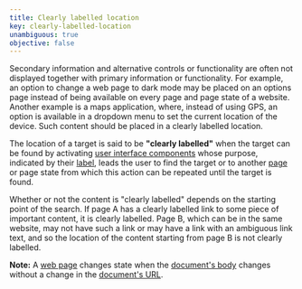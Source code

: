 ```yaml
---
title: Clearly labelled location
key: clearly-labelled-location
unambiguous: true
objective: false
---
```


Secondary information and alternative controls or functionality are often not displayed together with primary information or functionality. For example, an option to change a web page to dark mode may be placed on an options page instead of being available on every page and page state of a website. Another example is a maps application, where, instead of using GPS, an option is available in a dropdown menu to set the current location of the device. Such content should be placed in a clearly labelled location.

The location of a target is said to be **"clearly labelled"** when the target can be found by activating [user interface components][] whose purpose, indicated by their [label], leads the user to find the target or to another [page][web page] or page state from which this action can be repeated until the target is found.

Whether or not the content is "clearly labelled" depends on the starting point of the search. If page A has a clearly labelled link to some piece of important content, it is clearly labelled. Page B, which can be in the same website, may not have such a link or may have a link with an ambiguous link text, and so the location of the content starting from page B is not clearly labelled.

**Note:** A [web page][] changes state when the [document's body][body] changes without a change in the [document's URL][URL].

[body]: https://html.spec.whatwg.org/#dom-document-body
[label]: https://www.w3.org/TR/WCAG21/#dfn-labels
[URL]: https://dom.spec.whatwg.org/#concept-document-url
[user interface components]: https://www.w3.org/TR/WCAG21/#dfn-user-interface-components
[web page]: #web-page-html 'Definition of web page'